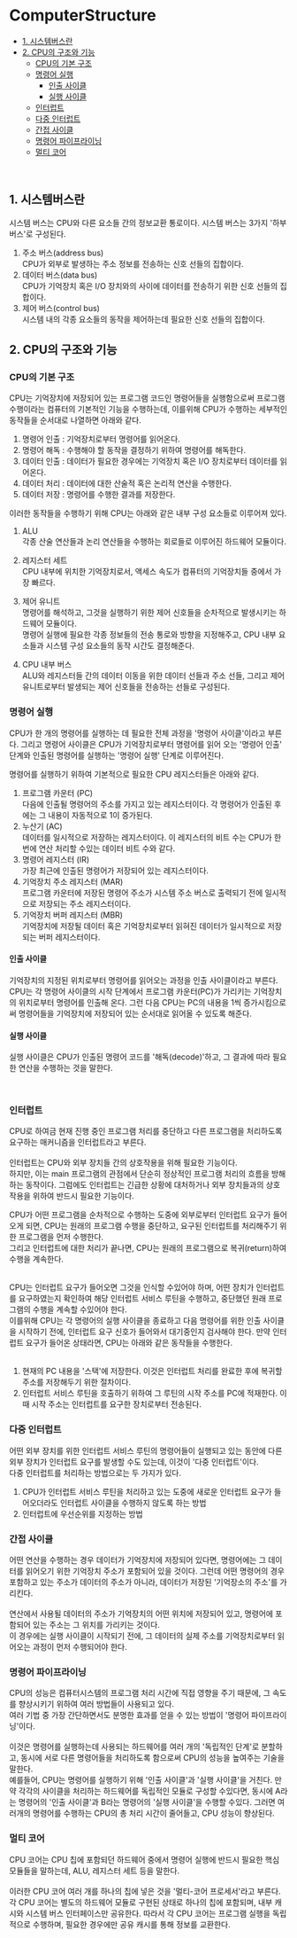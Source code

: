 # ComputerStructure

  - [1. 시스템버스란](#시스템-버스란)
  - [2. CPU의 구조와 기능](#2-cpu의-구조와-기능)
    - [CPU의 기본 구조](#cpu의-기본-구조)
    - [명령어 실행](#명령어-실행)
      - [인출 사이클](#인출-사이클)
      - [실행 사이클](#실행-사이클)
    - [인터럽트](#인터럽트)
    - [다중 인터럽트](#다중-인터럽트)
    - [간접 사이클](#간접-사이클)
    - [명령어 파이프라이닝](#명령어-파이프라이닝)
    - [멀티 코어](#멀티-코어)


</br>

## 1. 시스템버스란
시스템 버스는 CPU와 다른 요소들 간의 정보교환 통로이다. 시스템 버스는 3가지 '하부 버스'로 구성된다.
<br>  
1. 주소 버스(address bus)  
CPU가 외부로 발생하는 주소 정보를 전송하는 신호 선들의 집합이다. 
2. 데이터 버스(data bus)  
CPU가 기억장치 혹은 I/O 장치와의 사이에 데이터를 전송하기 위한 신호 선들의 집합이다.
3. 제어 버스(control bus)  
시스템 내의 각종 요소들의 동작을 제어하는데 필요한 신호 선들의 집합이다. 

## 2. CPU의 구조와 기능
### CPU의 기본 구조
CPU는 기억장치에 저장되어 있는 프로그램 코드인 명령어들을 실행함으로써 프로그램 수행이라는 컴퓨터의 기본적인 기능을 수행하는데, 이를위해 CPU가 수행하는 세부적인 동작들을 순서대로 나열하면 아래와 같다.

1. 명령어 인출 : 기억장치로부터 명령어를 읽어온다.
2. 명령어 해독 : 수행해야 할 동작을 결정하기 위하여 명령어를 해독한다.
3. 데이터 인출 : 데이터가 필요한 경우에는 기억장치 혹은 I/O 장치로부터 데이터를 읽어온다.
4. 데이터 처리 : 데이터에 대한 산술적 혹은 논리적 연산을 수행한다.
5. 데이터 저장 : 명령어를 수행한 결과를 저장한다.

이러한 동작들을 수행하기 위해 CPU는 아래와 같은 내부 구성 요소들로 이루어져 있다.  

1. ALU  
각종 산술 연산들과 논리 연산들을 수행하는 회로들로 이루어진 하드웨어 모듈이다.  

2. 레지스터 세트  
CPU 내부에 위치한 기억장치로서, 액세스 속도가 컴퓨터의 기억장치들 중에서 가장 빠르다. 

3. 제어 유니트  
명령어를 해석하고, 그것을 실행하기 위한 제어 신호들을 순차적으로 발생시키는 하드웨어 모듈이다.  
명령어 실행에 필요한 각종 정보들의 전송 통로와 방향을 지정해주고, CPU 내부 요소들과 시스템 구성 요소들의 동작 시간도 결정해준다.

4. CPU 내부 버스  
ALU와 레지스터들 간의 데이터 이동을 위한 데이터 선들과 주소 선들, 그리고 제어 유니트로부터 발생되는 제어 신호들을 전송하는 선들로 구성된다. 

### 명령어 실행
CPU가 한 개의 명령어를 실행하는 데 필요한 전체 과정을 '명령어 사이클'이라고 부른다. 그리고 명령어 사이클은 CPU가 기억장치로부터 명령어를 읽어 오는 '명령어 인출' 단계와 인출된 명령어를 실행하는 '명령어 실행' 단계로 이루어진다.  

명령어를 실행하기 위하여 기본적으로 필요한 CPU 레지스터들은 아래와 같다.  
1. 프로그램 카운터 (PC)  
다음에 인출될 명령어의 주소를 가지고 있는 레지스터이다. 각 명령어가 인출된 후에는 그 내용이 자동적으로 1이 증가된다. 
2. 누산기 (AC)  
데이터를 일시적으로 저장하는 레지스터이다. 이 레지스터의 비트 수는 CPU가 한번에 연산 처리할 수있는 데이터 비트 수와 같다.
3. 명령어 레지스터 (IR)  
가장 최근에 인출된 명령어가 저장되어 있는 레지스터이다.
4. 기억장치 주소 레지스터 (MAR)   
프로그램 카운터에 저장된 명령어 주소가 시스템 주소 버스로 출력되기 전에 일시적으로 저장되는 주소 레지스터이다. 
5. 기억장치 버퍼 레지스터 (MBR)  
기억장치에 저장될 데이터 혹은 기억장치로부터 읽혀진 데이터가 일시적으로 저장되는 버퍼 레지스터이다.

#### 인출 사이클
기억장치의 지정된 위치로부터 명령어를 읽어오는 과정을 인출 사이클이라고 부른다.  
CPU는 각 명령어 사이클의 시작 단계에서 프로그램 카운터(PC)가 가리키는 기억장치의 위치로부터 명령어를 인출해 온다. 그런 다음 CPU는 PC의 내용을 1씩 증가시킴으로써 명령어들을 기억장치에 저장되어 있는 순서대로 읽어올 수 있도록 해준다. 

#### 실행 사이클
실행 사이클은 CPU가 인출된 명령어 코드를 '해독(decode)'하고, 그 결과에 따라 필요한 연산을 수행하는 것을 말한다. 

<br>

### 인터럽트
CPU로 하여금 현재 진행 중인 프로그램 처리를 중단하고 다른 프로그램을 처리하도록 요구하는 매커니즘을 인터럽트라고 부른다.
<br>
<br>
인터럽트는 CPU와 외부 장치들 간의 상호작용을 위해 필요한 기능이다.  
하지만, 이는 main 프로그램의 관점에서 단순히 정상적인 프로그램 처리의 흐름을 방해하는 동작이다. 그럼에도 인터럽트는 긴급한 상황에 대처하거나 외부 장치들과의 상호 작용을 위하여 반드시 필요한 기능이다. 

CPU가 어떤 프로그램을 순차적으로 수행하는 도중에 외부로부터 인터럽트 요구가 들어오게 되면, CPU는 원래의 프로그램 수행을 중단하고, 요구된 인터럽트를 처리해주기 위한 프로그램을 먼저 수행한다.  
그리고 인터럽트에 대한 처리가 끝나면, CPU는 원래의 프로그램으로 복귀(return)하여 수행을 계속한다.

<br>
CPU는 인터럽트 요구가 들어오면 그것을 인식할 수있어야 하며, 어떤 장치가 인터럽트를 요구하였는지 확인하여 해당 인터럽트 서비스 루틴을 수행하고, 중단했던 원래 프로그램의 수행을 계속할 수있어야 한다.   
<br>
이를위해 CPU는 각 명령어의 실행 사이클을 종료하고 다음 명령어를 위한 인출 사이클을 시작하기 전에, 인터럽트 요구 신호가 들어와서 대기중인지 검사해야 한다. 만약 인터럽트 요구가 들어온 상태라면, CPU는 아래와 같은 동작들을 수행한다.  

<br>
<br>

1. 현재의 PC 내용을 '스택'에 저장한다. 이것은 인터럽트 처리를 완료한 후에 복귀할 주소를 저장해두기 위한 절차이다.  
2. 인터럽트 서비스 루틴을 호출하기 위하여 그 루틴의 시작 주소를 PC에 적재한다. 이때 시작 주소는 인터럽트를 요구한 장치로부터 전송된다. 


### 다중 인터럽트
어떤 외부 장치를 위한 인터럽트 서비스 루틴의 명령어들이 실행되고 있는 동안에 다른 외부 장치가 인터럽트 요구를 발생할 수도 있는데, 이것이 '다중 인터럽트'이다.  
다중 인터럽트를 처리하는 방법으로는 두 가지가 있다.  

1. CPU가 인터럽트 서비스 루틴을 처리하고 있는 도중에 새로운 인터럽트 요구가 들어오더라도 인터럽트 사이클을 수행하지 않도록 하는 방법
2. 인터럽트에 우선순위를 지정하는 방법

### 간접 사이클
어떤 연산을 수행하는 경우 데이터가 기억장치에 저장되어 있다면, 명령어에는 그 데이터를 읽어오기 위한 기억장치 주소가 포함되어 있을 것이다. 그런데 어떤 명령어의 경우 포함하고 있는 주소가 데이터의 주소가 아니라, 데이터가 저장된 '기억장소의 주소'를 가리킨다.  
<br>
연산에서 사용될 데이터의 주소가 기억장치의 어떤 위치에 저장되어 있고, 명령어에 포함되어 있는 주소는 그 위치를 가리키는 것이다.
<br>
이 경우에는 실행 사이클이 시작되기 전에, 그 데이터의 실제 주소를 기억장치로부터 읽어오는 과정이 먼저 수행되어야 한다.

### 명령어 파이프라이닝
CPU의 성능은 컴퓨터시스템의 프로그램 처리 시간에 직접 영향을 주기 때문에, 그 속도를 향상시키기 위하여 여러 방법들이 사용되고 있다.  
여러 기법 중 가장 간단하면서도 분명한 효과를 얻을 수 있는 방법이 '명령어 파이프라이닝'이다. 
<br>
<br>
이것은 명령어를 실행하는데 사용되는 하드웨어를 여러 개의 '독립적인 단계'로 분할하고, 동시에 서로 다른 명령어들을 처리하도록 함으로써 CPU의 성능을 높여주는 기술을 말한다. 
<br>
예를들어, CPU는 명령어를 실행하기 위해 '인출 사이클'과 '실행 사이클'을 거친다. 만약 각각의 사이클을 처리하는 하드웨어를 독립적인 모듈로 구성할 수있다면, 동시에 A라는 명령어의 '인출 사이클'과 B라는 명령어의 '실행 사이클'을 수행할 수있다. 그러면 여러개의 명령어를 수행하는 CPU의 총 처리 시간이 줄어들고, CPU 성능이 향상된다. 

### 멀티 코어
CPU 코어는 CPU 칩에 포함되던 하드웨어 중에서 명령어 실행에 반드시 필요한 핵심 모듈들을 말하는데, ALU, 레지스터 세트 등을 말한다.  
<br>
이러한 CPU 코어 여러 개를 하나의 칩에 넣은 것을 '멀티-코어 프로세서'라고 부른다.  
각 CPU 코어는 별도의 하드웨어 모듈로 구현된 상태로 하나의 칩에 포함되며, 내부 캐시와 시스템 버스 인터페이스만 공유한다. 따라서 각 CPU 코어는 프로그램 실행을 독립적으로 수행하며, 필요한 경우에만 공유 캐시를 통해 정보를 교환한다.

